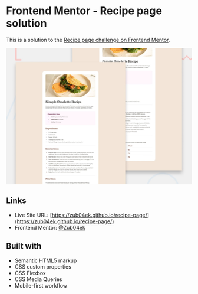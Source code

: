 # Frontend Mentor - Recipe page solution

This is a solution to the [Recipe page challenge on Frontend Mentor](https://www.frontendmentor.io/challenges/recipe-page-KiTsR8QQKm).

![Design preview for the Recipe page coding challenge](./preview.jpg)

## Links

- Live Site URL: [https://zub04ek.github.io/recipe-page/](https://zub04ek.github.io/recipe-page/)
- Frontend Mentor: [@Zub04ek](https://www.frontendmentor.io/profile/Zub04ek)

## Built with

- Semantic HTML5 markup
- CSS custom properties
- CSS Flexbox
- CSS Media Queries
- Mobile-first workflow